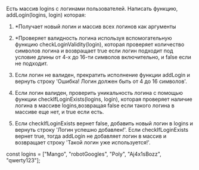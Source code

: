 Есть массив logins с логинами пользователей.
Написать функцию, addLogin(logins, login) которая:

1.  \*Получает новый логин и массив всех логинов как аргументы

2.  \*Проверяет валидность логина используя вспомогательную
    функцию checkLoginValidity(login), которая проверяет
    количество символов логина и возвращает true если логин
    подходит под условие длины от 4-х до 16-ти символов
    включительно, и false если не подходит.
3.  Если логин не валиден, прекратить исполнение функции addLogin и вернуть строку 'Ошибка! Логин должен быть от 4 до 16 символов'.
4.  Если логин валиден, проверить уникальность логина с помощью функции checkIfLoginExists(logins, login), которая проверяет наличие логина в массиве logins,возвращая false если такого логина в массиве еще нет, и true если есть.

5.  Если checkIfLoginExists вернет false, добавить новый логин в logins и вернуть строку 'Логин успешно добавлен!'.
    Если checkIfLoginExists вернет true, тогда addLogin не добавляет логин в массив и возвращает строку 'Такой логин уже используется!'.

const logins = ["Mango", "robotGoogles", "Poly", "Aj4x1sBozz", "qwerty123"];
